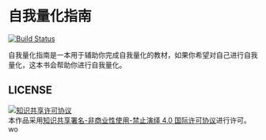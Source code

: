 # 自我量化指南

[![Build Status](https://travis-ci.com/bestony/self-quantification.svg?branch=master)](https://travis-ci.com/bestony/self-quantification)

自我量化指南是一本用于辅助你完成自我量化的教材，如果你希望对自己进行自我量化，这本书会帮助你进行自我量化。


## LICENSE 

<a rel="license" href="http://creativecommons.org/licenses/by-nc-nd/4.0/"><img alt="知识共享许可协议" style="border-width:0" src="https://i.creativecommons.org/l/by-nc-nd/4.0/88x31.png" /></a><br />本作品采用<a rel="license" href="http://creativecommons.org/licenses/by-nc-nd/4.0/">知识共享署名-非商业性使用-禁止演绎 4.0 国际许可协议</a>进行许可。wo
